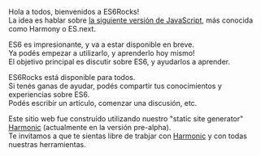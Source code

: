<!--
layout: post
title: Hello World
date: 2014-05-17T08:18:47.847Z
comments: true
published: true
keywords: JavaScript, ES6
description: Hello world post
categories: JavaScript, ES6
authorName: Jaydson Gomes
authorLink: http://twitter.com/jaydson
authorDescription: JavaScript enthusiast - FrontEnd Engineer at Terra Networks - BrazilJS and RSJS curator
authorPicture: https://pbs.twimg.com/profile_images/453720347620032512/UM2nE21c_400x400.jpeg
-->
Hola a todos, bienvenidos a ES6Rocks!  
La idea es hablar sobre [la siguiente versión de JavaScript](http://wiki.ecmascript.org/doku.php?id=harmony:specification_drafts), más conocida como Harmony o ES.next.<!--more-->

ES6 es impresionante, y va a estar disponible en breve.  
Ya podés empezar a utilizarlo, y aprenderlo hoy mismo!  
El objetivo principal es discutir sobre ES6, y ayudarlos a aprender.  

ES6Rocks está disponible para todos.  
Si tenés ganas de ayudar, podés compartir tus conocimientos y experiencias sobre ES6.  
Podés escribir un artículo, comenzar una discusión, etc.  


Este sitio web fue construído utilizando nuestro "static site generator" [Harmonic](https://github.com/es6rocks/harmonic/) (actualmente en la versión pre-alpha).  
Te invitamos a que te sientas libre de trabjar con [Harmonic](https://github.com/es6rocks/harmonic/) y con todas nuestras herramientas.
